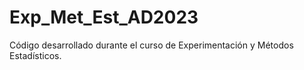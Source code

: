 # Exp_Met_Est_AD2023
Código desarrollado durante el curso de Experimentación y Métodos Estadísticos.
